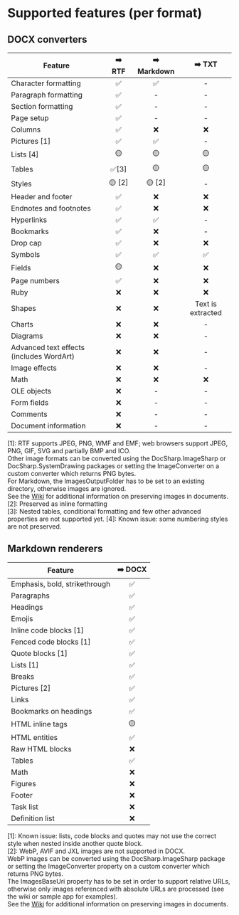 # Supported features (per format)

## DOCX converters

| Feature       | ➡️ RTF | ➡️ Markdown | ➡️ TXT
| ------------- | :-----: | :---------: | :-----: |
| Character formatting | ✅ | ✅ | - |
| Paragraph formatting | ✅ | - | - |
| Section formatting   | ✅ | - | - |
| Page setup   | ✅ | - | - |
| Columns | ✅ | ❌ | ❌ |
| Pictures [1] | ✅ | ✅ | - |
| Lists [4]    | 🟡 | 🟡 | 🟡 |
| Tables   | ✅[3] | 🟡 | 🟡 |
| Styles   | 🟡 [2] | 🟡 [2] | - |
| Header and footer | ✅ | ❌ | ❌ |
| Endnotes and footnotes | ✅ | ❌ | ❌ |
| Hyperlinks | ✅ | ✅ | - |
| Bookmarks | ✅ | ❌ | - |
| Drop cap | ✅ | ❌ | ❌ |
| Symbols | ✅ | ✅ | ✅ |
| Fields | 🟡 | ❌ | ❌ |
| Page numbers | ✅ | ❌ | ❌ |
| Ruby | ❌ | ❌ | ❌ |
| Shapes | ❌ | ❌ | Text is extracted |
| Charts | ❌ | ❌ | - |
| Diagrams | ❌ | ❌ | - |
| Advanced text effects (includes WordArt) | ❌ | ❌ | - |
| Image effects | ❌ | ❌ | - |
| Math | ❌ | ❌ | ❌ |
| OLE objects | ❌ | - | - |
| Form fields | ❌ | - | - |
| Comments | ❌ | - | - |
| Document information | ❌ | - | - |

[1]: RTF supports JPEG, PNG, WMF and EMF; web browsers support JPEG, PNG, GIF, SVG and partially BMP and ICO.  
Other image formats can be converted using the DocSharp.ImageSharp or DocSharp.SystemDrawing packages or setting the ImageConverter on a custom converter which returns PNG bytes.  
For Markdown, the ImagesOutputFolder has to be set to an existing directory, otherwise images are ignored.  
See the [Wiki](https://github.com/manfromarce/DocSharp/wiki) for additional information on preserving images in documents.
[2]: Preserved as inline formatting  
[3]: Nested tables, conditional formatting and few other advanced properties are not supported yet.
[4]: Known issue: some numbering styles are not preserved.

## Markdown renderers

| Feature       | ➡️ DOCX | 
| ------------- | :-----: |
| Emphasis, bold, strikethrough | ✅ |
| Paragraphs | ✅ |
| Headings | ✅ |
| Emojis | ✅ |
| Inline code blocks [1] | ✅ |
| Fenced code blocks [1] | ✅ |
| Quote blocks [1] | ✅ |
| Lists [1] | ✅ |
| Breaks | ✅ |
| Pictures [2] | ✅ |
| Links | ✅ |
| Bookmarks on headings | ✅ |
| HTML inline tags | 🟡 |
| HTML entities | ✅ |
| Raw HTML blocks | ❌ |
| Tables | ✅ |
| Math | ❌ |
| Figures | ❌ |
| Footer | ❌ |
| Task list | ❌ |
| Definition list | ❌ |

[1]: Known issue: lists, code blocks and quotes may not use the correct style when nested inside another quote block.  
[2]: WebP, AVIF and JXL images are not supported in DOCX.  
WebP images can be converted using the DocSharp.ImageSharp package or setting the ImageConverter property on a custom converter which returns PNG bytes.  
The ImagesBaseUri property has to be set in order to support relative URLs, otherwise only images referenced with absolute URLs are processed (see the wiki or sample app for examples).  
See the [Wiki](https://github.com/manfromarce/DocSharp/wiki) for additional information on preserving images in documents.